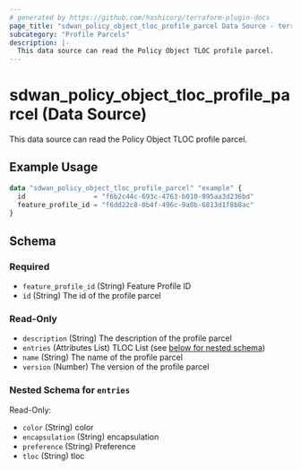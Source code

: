 ```yaml
---
# generated by https://github.com/hashicorp/terraform-plugin-docs
page_title: "sdwan_policy_object_tloc_profile_parcel Data Source - terraform-provider-sdwan"
subcategory: "Profile Parcels"
description: |-
  This data source can read the Policy Object TLOC profile parcel.
---
```


# sdwan_policy_object_tloc_profile_parcel (Data Source)

This data source can read the Policy Object TLOC profile parcel.

## Example Usage

```terraform
data "sdwan_policy_object_tloc_profile_parcel" "example" {
  id                 = "f6b2c44c-693c-4763-b010-895aa3d236bd"
  feature_profile_id = "f6dd22c8-0b4f-496c-9a0b-6813d1f8b8ac"
}
```

<!-- schema generated by tfplugindocs -->
## Schema

### Required

- `feature_profile_id` (String) Feature Profile ID
- `id` (String) The id of the profile parcel

### Read-Only

- `description` (String) The description of the profile parcel
- `entries` (Attributes List) TLOC List (see [below for nested schema](#nestedatt--entries))
- `name` (String) The name of the profile parcel
- `version` (Number) The version of the profile parcel

<a id="nestedatt--entries"></a>
### Nested Schema for `entries`

Read-Only:

- `color` (String) color
- `encapsulation` (String) encapsulation
- `preference` (String) Preference
- `tloc` (String) tloc
